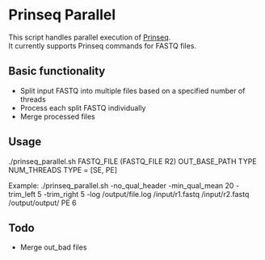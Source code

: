Prinseq Parallel
================

This script handles parallel execution of [Prinseq](http://prinseq.sourceforge.net).<br/>
It currently supports Prinseq commands for FASTQ files.

Basic functionality
-------------------
* Split input FASTQ into multiple files based on a specified number of threads
* Process each split FASTQ individually
* Merge processed files


Usage
-----
./prinseq_parallel.sh <PRINSEQ COMMANDS> FASTQ_FILE (FASTQ_FILE R2) OUT_BASE_PATH TYPE NUM_THREADS
TYPE = [SE, PE]

Example:
./prinseq_parallel.sh -no_qual_header -min_qual_mean 20 -trim_left 5 -trim_right 5 -log /output/file.log /input/r1.fastq /input/r2.fastq /output/output/ PE 6

Todo
----
* Merge out_bad files
